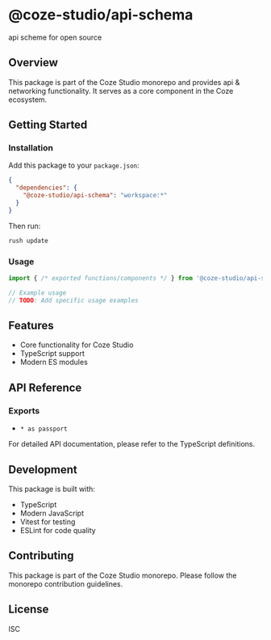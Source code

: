 # @coze-studio/api-schema

api scheme for open source

## Overview

This package is part of the Coze Studio monorepo and provides api & networking functionality. It serves as a core component in the Coze ecosystem.

## Getting Started

### Installation

Add this package to your `package.json`:

```json
{
  "dependencies": {
    "@coze-studio/api-schema": "workspace:*"
  }
}
```

Then run:

```bash
rush update
```

### Usage

```typescript
import { /* exported functions/components */ } from '@coze-studio/api-schema';

// Example usage
// TODO: Add specific usage examples
```

## Features

- Core functionality for Coze Studio
- TypeScript support
- Modern ES modules

## API Reference

### Exports

- `* as passport`


For detailed API documentation, please refer to the TypeScript definitions.

## Development

This package is built with:

- TypeScript
- Modern JavaScript
- Vitest for testing
- ESLint for code quality

## Contributing

This package is part of the Coze Studio monorepo. Please follow the monorepo contribution guidelines.

## License

ISC
